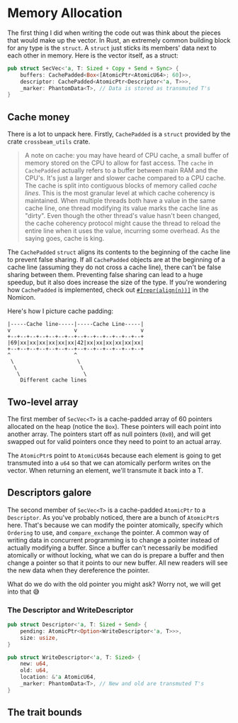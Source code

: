 # Memory Allocation

The first thing I did when writing the code out was think about the pieces that
would make up the vector. In Rust, an extremely common building block for any
type is the `struct`. A `struct` just sticks its members' data next to each
other in memory. Here is the vector itself, as a struct:

```rust
pub struct SecVec<'a, T: Sized + Copy + Send + Sync> {
    buffers: CachePadded<Box<[AtomicPtr<AtomicU64>; 60]>>,
    descriptor: CachePadded<AtomicPtr<Descriptor<'a, T>>>,
    _marker: PhantomData<T>, // Data is stored as transmuted T's
}
```

## Cache money

There is a lot to unpack here. Firstly, `CachePadded` is a `struct` provided by
the crate `crossbeam_utils` crate.

> A note on cache: you may have heard of CPU cache, a small buffer of memory
> stored on the CPU to allow for fast access. The `cache` in `CachePadded`
> actually refers to a buffer between main RAM and the CPU's. It's just a larger
> and slower cache compared to a CPU cache. The cache is split into contiguous
> blocks of memory called _cache lines_. This is the most granular level at
> which cache coherency is maintained. When multiple threads both have a value
> in the same cache line, one thread modifying its value marks the cache line as
> "dirty". Even though the other thread's value hasn't been changed, the cache
> coherency protocol might cause the thread to reload the entire line when it
> uses the value, incurring some overhead. As the saying goes, cache is king.

The `CachePadded` `struct` aligns its contents to the beginning of the cache
line to prevent false sharing. If all `CachePadded` objects are at the beginning
of a cache line (assuming they do not cross a cache line), there can't be false
sharing between them. Preventing false sharing can lead to a huge speedup, but
it also does increase the size of the type. If you're wondering how
`CachePadded` is implemented, check out
[`#[repr(align(n))]`](https://doc.rust-lang.org/nomicon/other-reprs.html) in the
Nomicon.

Here's how I picture cache padding:

```
|-----Cache line-----|-----Cache Line-----|
v                    v                    v
+--+--+--+--+--+--+--+--+--+--+--+--+--+--+
|69|xx|xx|xx|xx|xx|xx|42|xx|xx|xx|xx|xx|xx|
+--+--+--+--+--+--+--+--+--+--+--+--+--+--+
^                    ^
 \                    \
  \                    \
   \                    \
    Different cache lines
```

## Two-level array

The first member of `SecVec<T>` is a cache-padded array of 60 pointers allocated
on the heap (notice the `Box`). These pointers will each point into another
array. The pointers start off as null pointers (`0x0`), and will get swapped out
for valid pointers once they need to point to an actual array.

The `AtomicPtr`s point to `AtomicU64`s because each element is going to get
transmuted into a `u64` so that we can atomically perform writes on the vector.
When returning an element, we'll transmute it back into a T.

## Descriptors galore

The second member of `SecVec<T>` is a cache-padded `AtomicPtr` to a
`Descriptor`. As you've probably noticed, there are a bunch of `AtomicPtr`s
here. That's because we can modify the pointer atomically, specify which
`Ordering` to use, and `compare_exchange` the pointer. A common way of writing
data in concurrent programming is to change a pointer instead of actually
modifying a buffer. Since a buffer can't necessarily be modified atomically or
without locking, what we can do is prepare a buffer and then change a pointer so
that it points to our new buffer. All new readers will see the new data when
they dereference the pointer.

What do we do with the old pointer you might ask? Worry not, we will get into
that 😅

### The Descriptor and WriteDescriptor

```rust
pub struct Descriptor<'a, T: Sized + Send> {
    pending: AtomicPtr<Option<WriteDescriptor<'a, T>>>,
    size: usize,
}

pub struct WriteDescriptor<'a, T: Sized> {
    new: u64,
    old: u64,
    location: &'a AtomicU64,
    _marker: PhantomData<T>, // New and old are transmuted T's
}
```

## The trait bounds
